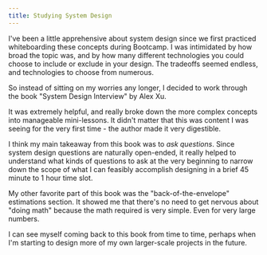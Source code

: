 ```yaml
---
title: Studying System Design
---
```


I've been a little apprehensive about system design since we first practiced whiteboarding these concepts during Bootcamp. I was intimidated by how broad the topic was, and by how many different technologies you could choose to include or exclude in your design. The tradeoffs seemed endless, and technologies to choose from numerous.

So instead of sitting on my worries any longer, I decided to work through the book "System Design Interview" by Alex Xu.

It was extremely helpful, and really broke down the more complex concepts into manageable mini-lessons. It didn't matter that this was content I was seeing for the very first time - the author made it very digestible.

I think my main takeaway from this book was to _ask questions_. Since system design questions are naturally open-ended, it really helped to understand what kinds of questions to ask at the very beginning to narrow down the scope of what I can feasibly accomplish designing in a brief 45 minute to 1 hour time slot.

My other favorite part of this book was the "back-of-the-envelope" estimations section. It showed me that there's no need to get nervous about "doing math" because the math required is very simple. Even for very large numbers.

I can see myself coming back to this book from time to time, perhaps when I'm starting to design more of my own larger-scale projects in the future.
